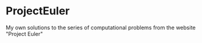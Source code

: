 # ProjectEuler
My own solutions to the series of computational problems from the website "Project Euler"
